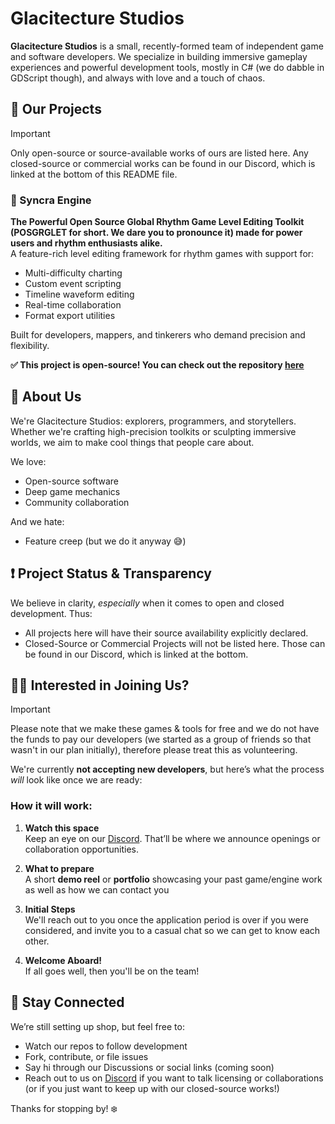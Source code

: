 # Glacitecture Studios

**Glacitecture Studios** is a small, recently-formed team of independent game and software developers. We specialize in building immersive gameplay experiences and powerful development tools, mostly in C# (we do dabble in GDScript though), and always with love and a touch of chaos.

## :memo: Our Projects

> [!IMPORTANT]
> Only open-source or source-available works of ours are listed here. Any closed-source or commercial works can be found in our Discord, which is linked at the bottom of this README file.

### 🎵 Syncra Engine
**The Powerful Open Source Global Rhythm Game Level Editing Toolkit (POSGRGLET for short. We dare you to pronounce it) made for power users and rhythm enthusiasts alike.**  
A feature-rich level editing framework for rhythm games with support for:
- Multi-difficulty charting
- Custom event scripting
- Timeline waveform editing
- Real-time collaboration
- Format export utilities

Built for developers, mappers, and tinkerers who demand precision and flexibility.

**✅ This project is open-source! You can check out the repository [here](https://github.com/WinterBlox/syncra-engine)**

## :ice_cube: About Us

We're Glacitecture Studios: explorers, programmers, and storytellers. Whether we're crafting high-precision toolkits or sculpting immersive worlds, we aim to make cool things that people care about.

We love:
- Open-source software
- Deep game mechanics
- Community collaboration

And we hate:
- Feature creep (but we do it anyway 😅)

## ❗ Project Status & Transparency

We believe in clarity, *especially* when it comes to open and closed development. Thus:
- All projects here will have their source availability explicitly declared.
- Closed-Source or Commercial Projects will not be listed here. Those can be found in our Discord, which is linked at the bottom.

## 🤵‍♂️ Interested in Joining Us?

> [!IMPORTANT]
> Please note that we make these games & tools for free and we do not have the funds to pay our developers (we started as a group of friends so that wasn't in our plan initially), therefore please treat this as volunteering.

We're currently **not accepting new developers**, but here’s what the process *will* look like once we are ready:

### How it will work:

1. **Watch this space**\
  Keep an eye on our [Discord](https://discord.gg/GfMPPDrEVb). That’ll be where we announce openings or collaboration opportunities.

2. **What to prepare**\
   A short **demo reel** or **portfolio** showcasing your past game/engine work as well as how we can contact you

3. **Initial Steps**\
   We'll reach out to you once the application period is over if you were considered, and invite you to a casual chat so we can get to know each other. 

4. **Welcome Aboard!**\
   If all goes well, then you'll be on the team! 
## 💬 Stay Connected

We’re still setting up shop, but feel free to:
- Watch our repos to follow development
- Fork, contribute, or file issues
- Say hi through our Discussions or social links (coming soon)
- Reach out to us on [Discord](https://discord.gg/GfMPPDrEVb) if you want to talk licensing or collaborations (or if you just want to keep up with our closed-source works!)

Thanks for stopping by! ❄️

